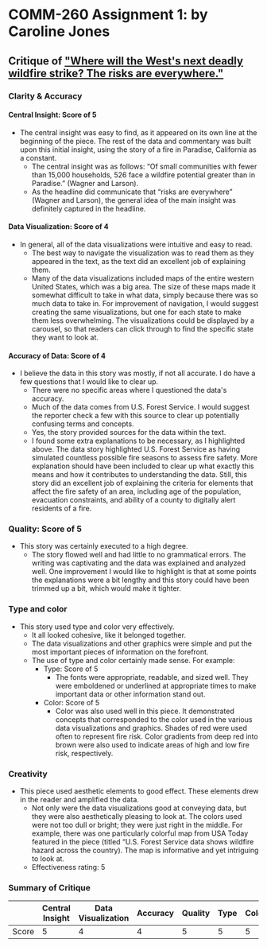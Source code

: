 # COMM-260 Assignment 1: by Caroline Jones

## Critique of ["Where will the West's next deadly wildfire strike? The risks are everywhere."](https://www.azcentral.com/in-depth/news/local/arizona-wildfires/2019/07/22/wildfire-risks-more-than-500-spots-have-greater-hazard-than-paradise/1434502001/) 

### Clarity & Accuracy

#### Central Insight: Score of 5

*  The central insight was easy to find, as it appeared on its own line at the beginning of the piece. The rest of the data and commentary was built upon this initial insight, using the story of a fire in Paradise, California as a constant.
    *  The central insight was as follows: “Of small communities with fewer than 15,000 households, 526 face a wildfire potential greater than in Paradise.” (Wagner and Larson).
    * As the headline did communicate that “risks are everywhere” (Wagner and Larson), the general idea of the main insight was definitely captured in the headline.

#### Data Visualization: Score of 4

* In general, all of the data visualizations were intuitive and easy to read.
   * The best way to navigate the visualization was to read them as they appeared in the text, as the text did an excellent job of explaining them.
   * Many of the data visualizations included maps of the entire western United States, which was a big area. The size of these maps made it somewhat difficult to take in what data, simply because there was so much data to take in. For improvement of navigation, I would suggest creating the same visualizations, but one for each state to make them less overwhelming. The visualizations could be displayed by a carousel, so that readers can click through to find the specific state they want to look at.

#### Accuracy of Data: Score of 4
* I believe the data in this story was mostly, if not all accurate. I do have a few questions that I would like to clear up.
   * There were no specific areas where I questioned the data's accuracy.
   * Much of the data comes from U.S. Forest Service. I would suggest the reporter check a few with this source to clear up potentially confusing terms and concepts.
   * Yes, the story provided sources for the data within the text.
   * I found some extra explanations to be necessary, as I highlighted above. The data story highlighted U.S. Forest Service as having simulated countless possible fire seasons to assess fire safety. More explanation should have been included to clear up what exactly this means and how it contributes to understanding the data. Still, this story did an excellent job of explaining the criteria for elements that affect the fire safety of an area, including age of the population, evacuation constraints, and ability of a county to digitally alert residents of a fire.
 
### Quality: Score of 5

* This story was certainly executed to a high degree.
   * The story flowed well and had little to no grammatical errors. The writing was captivating and the data was explained and analyzed well. One improvement I would like to highlight is that at some points the explanations were a bit lengthy and this story could have been trimmed up a bit, which would make it tighter. 

### Type and color

* This story used type and color very effectively.
   * It all looked cohesive, like it belonged together.
   * The data visualizations and other graphics were simple and put the most important pieces of information on the forefront.
   * The use of type and color certainly made sense. For example:
      * Type: Score of 5
         * The fonts were appropriate, readable, and sized well. They were emboldened or underlined at appropriate times to make important data or other information stand out.
      * Color: Score of 5
         * Color was also used well in this piece. It demonstrated concepts that corresponded to the color used in the various data visualizations and graphics. Shades of red were used often to represent fire risk. Color gradients from deep red into brown were also used to indicate areas of high and low fire risk, respectively. 

### Creativity
* This piece used aesthetic elements to good effect. These elements drew in the reader and amplified the data.
   * Not only were the data visualizations good at conveying data, but they were also aesthetically pleasing to look at. The colors used were not too dull or bright; they were just right in the middle. For example, there was one particularly colorful map from USA Today featured in the piece (titled “U.S. Forest Service data shows wildfire hazard across the country). The map is informative and yet intriguing to look at.
   * Effectiveness rating: 5
   
### Summary of Critique

|              |Central Insight |Data Visualization |Accuracy |Quality |Type |Color |Creativity |
|--------------|----------------|-------------------|---------|--------|-----|------|-----------|
|  Score       |        5       |             4     |    4    |   5    |  5  |  5   |     5     |





